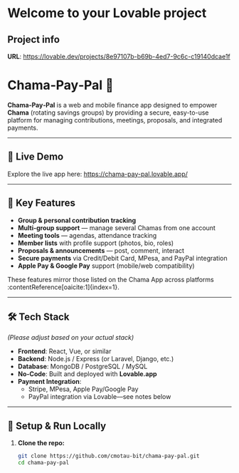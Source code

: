 # Welcome to your Lovable project

## Project info

**URL**: https://lovable.dev/projects/8e97107b-b69b-4ed7-9c6c-c19140dcae1f

# Chama‑Pay‑Pal 🌱

**Chama‑Pay‑Pal** is a web and mobile finance app designed to empower **Chama** (rotating savings groups) by providing a secure, easy-to-use platform for managing contributions, meetings, proposals, and integrated payments.

---

## 📌 Live Demo

Explore the live app here: https://chama-pay-pal.lovable.app/

---

## 🧭 Key Features

- **Group & personal contribution tracking**  
- **Multi-group support** — manage several Chamas from one account  
- **Meeting tools** — agendas, attendance tracking  
- **Member lists** with profile support (photos, bio, roles)  
- **Proposals & announcements** — post, comment, interact  
- **Secure payments** via Credit/Debit Card, MPesa, and PayPal integration  
- **Apple Pay & Google Pay** support (mobile/web compatibility)  

These features mirror those listed on the Chama App across platforms :contentReference[oaicite:1]{index=1}.

---

## 🛠️ Tech Stack

*(Please adjust based on your actual stack)*

- **Frontend**: React, Vue, or similar
- **Backend**: Node.js / Express (or Laravel, Django, etc.)
- **Database**: MongoDB / PostgreSQL / MySQL
- **No-Code**: Built and deployed with **Lovable.app**  
- **Payment Integration**:  
  - Stripe, MPesa, Apple Pay/Google Pay  
  - PayPal integration via Lovable––see notes below

---

## 🚀 Setup & Run Locally

1. **Clone the repo:**
   ```bash
   git clone https://github.com/cmotau-bit/chama-pay-pal.git
   cd chama-pay-pal
